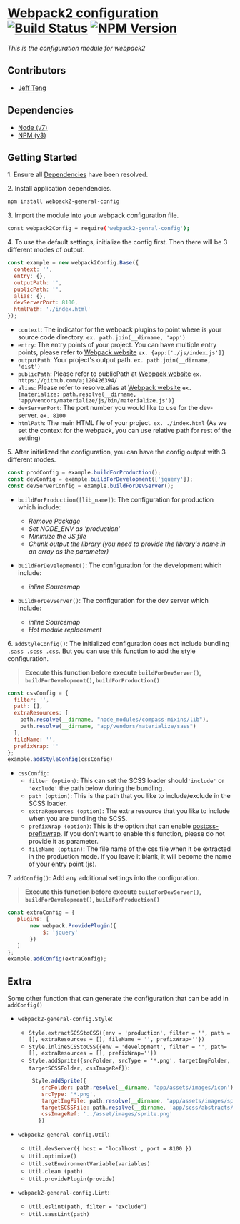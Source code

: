 
# [Webpack2 configuration](https://github.com/aj120426394/webpack2-config) [![Build Status](https://travis-ci.org/aj120426394/webpack2-config.svg?branch=master)](https://travis-ci.org/aj120426394/webpack2-config) [![NPM Version](https://img.shields.io/npm/v/webpack2-general-config.svg)](https://www.npmjs.com/package/webpack2-general-config)

*This is the configuration module for webpack2*

## Contributors

* [Jeff Teng](mailto:j.teng@griffith.edu.au)

## Dependencies

* [Node (v7)](https://nodejs.org)
* [NPM (v3)](https://www.npmjs.com)

## Getting Started

1\. Ensure all [Dependencies](#dependencies) have been resolved.

2\. Install application dependencies.

```bash
npm install webpack2-general-config
```

3\. Import the module into your webpack configuration file.

```bash
const webpack2Config = require('webpack2-genral-config');
```

4\. To use the default settings, initialize the config first. Then there will be 3 different modes of output.
```javascript
const example = new webpack2Config.Base({
  context: '',
  entry: {},
  outputPath: '',
  publicPath: '',
  alias: {},
  devServerPort: 8100,
  htmlPath: './index.html'
});
```
* `context`: The indicator for the webpack plugins to point where is your source code directory. `ex. path.join(__dirname, 'app')`
* `entry`: The entry points of your project. You can have multiple entry points, please refer to [Webpack website](https://webpack.js.org/configuration/) `ex. {app:['./js/index.js']}`
* `outputPath`: Your project's output path. `ex. path.join(__dirname, 'dist')`
* `publicPath`: Please refer to publicPath at [Webpack website](https://webpack.js.org/configuration/) `ex. https://github.com/aj120426394/`
* `alias`: Please refer to resolve.alias at [Webpack website](https://webpack.js.org/configuration/) `ex. {materialize: path.resolve(__dirname, 'app/vendors/materialize/js/bin/materialize.js')}`
* `devServerPort`: The port number you would like to use for the dev-server. `ex. 8100`
* `htmlPath`: The main HTML file of your project. `ex. ./index.html` (As we set the context for the webpack, you can use relative path for rest of the setting)

5\. After initialized the configuration, you can have the config output with 3 different modes.
```javascript
const prodConfig = example.buildForProduction();
const devConfig = example.buildForDevelopment(['jquery']);
const devServerConfig = example.buildForDevServer();
```
* `buildForProduction([lib_name])`: The configuration for production which include:  
    * *Remove Package*
    * *Set NODE_ENV as 'production'*
    * *Minimize the JS file*
    * *Chunk output the library (you need to provide the library's name in an array as the parameter)* 
    
* `buildForDevelopment()`: The configuration for the development which include:
    * *inline Sourcemap*
* `buildForDevServer()`: The configuration for the dev server which include:
    * *inline Sourcemap*
    * *Hot module replacement*
    
6\. `addStyleConfig()`: The initialized configuration does not include bundling `.sass .scss .css`. But you can use this function to add the style configuration.
 > **Execute this function before execute `buildForDevServer()`, `buildForDevelopment()`, `buildForProduction()`**
```javascript
const cssConfig = {
  filter: '',
  path: [],
  extraResources: [
    path.resolve(__dirname, "node_modules/compass-mixins/lib"),
    path.resolve(__dirname, "app/vendors/materialize/sass")
  ],
  fileName: '',
  prefixWrap: ''
};
example.addStyleConfig(cssConfig)
```
* `cssConfig`:
    * `filter (option)`: This can set the SCSS loader should`'include'` or `'exclude'` the path below during the bundling.
    * `path (option)`: This is the path that you like to include/exclude in the SCSS loader. 
    * `extraResources (option)`: The extra resource that you like to include when you are bundling the SCSS.
    * `prefixWrap (option)`: This is the option that can enable [postcss-prefixwrap](https://github.com/dbtedman/postcss-prefixwrap). If you don't want to enable this function, please do not provide it as parameter.
    * `fileName (option)`: The file name of the css file when it be extracted in the production mode. If you leave it blank, it will become the name of your entry point (js).

7\. `addConfig()`: Add any additional settings into the configuration.
 > **Execute this function before execute `buildForDevServer()`, `buildForDevelopment()`, `buildForProduction()`**
 ```javascript
const extraConfig = {
    plugins: [
        new webpack.ProvidePlugin({
            $: 'jquery'
        })
    ]
};
example.addConfig(extraConfig);
```

## Extra
Some other function that can generate the configuration that can be add in `addConfig()`

* `webpack2-general-config.Style`:
    * `Style.extractSCSStoCSS({env = 'production', filter = '', path = [], extraResources = [], fileName = '', prefixWrap=''})`
    * `Style.inlineSCSStoCSS({env = 'development', filter = '', path=[], extraResources = [], prefixWrap=''})`
    * `Style.addSprite({srcFolder, srcType = '*.png', targetImgFolder, targetSCSSFolder, cssImageRef})`:
       ```javascript
        Style.addSprite({
           srcFolder: path.resolve(__dirname, 'app/assets/images/icon'),
           srcType: '*.png',
           targetImgFile: path.resolve(__dirname, 'app/assets/images/sprite.png'),
           targetSCSSFile: path.resolve(__dirname, 'app/scss/abstracts/_sprite.scss'),
           cssImageRef: '../asset/images/sprite.png'
          })
        ```

* `webpack2-general-config.Util`:
    * `Util.devServer({ host = 'localhost', port = 8100 })`
    * `Util.optimize()`
    * `Util.setEnvironmentVariable(variables)`
    * `Util.clean (path)`
    * `Util.providePlugin(provide)`

* `webpack2-general-config.Lint`:
    * `Util.eslint(path, filter = "exclude")`
    * `Util.sassLint(path)`
